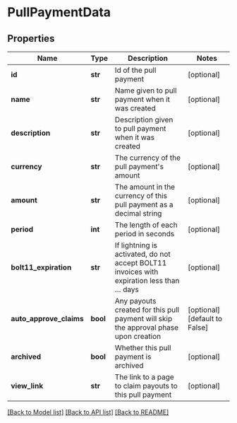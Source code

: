 # PullPaymentData

## Properties
Name | Type | Description | Notes
------------ | ------------- | ------------- | -------------
**id** | **str** | Id of the pull payment | [optional] 
**name** | **str** | Name given to pull payment when it was created | [optional] 
**description** | **str** | Description given to pull payment when it was created | [optional] 
**currency** | **str** | The currency of the pull payment&#x27;s amount | [optional] 
**amount** | **str** | The amount in the currency of this pull payment as a decimal string | [optional] 
**period** | **int** | The length of each period in seconds | [optional] 
**bolt11_expiration** | **str** | If lightning is activated, do not accept BOLT11 invoices with expiration less than … days | [optional] 
**auto_approve_claims** | **bool** | Any payouts created for this pull payment will skip the approval phase upon creation | [optional] [default to False]
**archived** | **bool** | Whether this pull payment is archived | [optional] 
**view_link** | **str** | The link to a page to claim payouts to this pull payment | [optional] 

[[Back to Model list]](../README.md#documentation-for-models) [[Back to API list]](../README.md#documentation-for-api-endpoints) [[Back to README]](../README.md)


